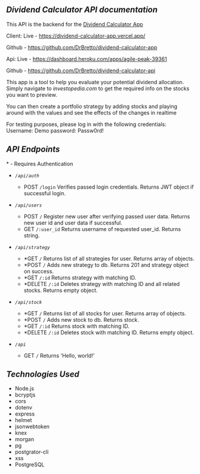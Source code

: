 ## **_Dividend Calculator API documentation_**

This API is the backend for the [Dividend Calculator App](https://github.com/DrBretto/dividend-calculator-app)

Client: Live - https://dividend-calculator-app.vercel.app/

Github - https://github.com/DrBretto/dividend-calculator-app

Api: Live - https://dashboard.heroku.com/apps/agile-peak-39361

Github - https://github.com/DrBretto/dividend-calculator-api

This app is a tool to help you evaluate your potential dividend
allocation. Simply navigate to _investopedia.com_ to get the required
info on the stocks you want to preview.

You can then create a portfolio strategy by adding stocks and
playing around with the values and see the effects of the changes
in realtime

For testing purposes, please log in with the following credentials:
Username: Demo
password: Passw0rd!

## _API Endpoints_

\* - Requires Authentication

- _`/api/auth`_

  - POST `/login` Verifies passed login credentials. Returns JWT object if successful login.

- _`/api/users`_

  - POST `/` Register new user after verifying passed user data. Returns new user id and user data if successful.
  - GET `/:user_id` Returns username of requested user_id. Returns string.

- _`/api/strategy`_

  - \*GET `/` Returns list of all strategies for user. Returns array of objects.
  - \*POST `/` Adds new strategy to db. Returns 201 and strategy object on success.
  - \*GET `/:id` Returns strategy with matching ID.
  - \*DELETE `/:id` Deletes strategy with matching ID and all related stocks. Returns empty object.

- _`/api/stock`_

  - \*GET `/` Returns list of all stocks for user. Returns array of objects.
  - \*POST `/` Adds new stock to db. Returns stock.
  - \*GET `/:id` Returns stock with matching ID.
  - \*DELETE `/:id` Deletes stock with matching ID. Returns empty object.

- _`/api`_
  - GET `/` Returns 'Hello, world!'

## _Technologies Used_

- Node.js
- bcryptjs
- cors
- dotenv
- express
- helmet
- jsonwebtoken
- knex
- morgan
- pg
- postgrator-cli
- xss
- PostgreSQL
